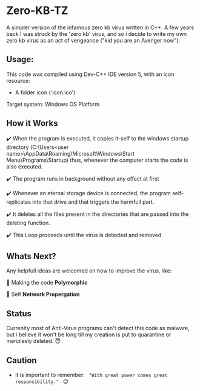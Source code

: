 # Zero-KB-TZ
A simpler version of the infamous zero kb virus written in C++.  A few years back I was struck by the 'zero kb' virus, and so i decide to write my own zero kb virus as an act of vengeance ("kid you are an Avenger now").

## Usage:
This code was compiled using Dev-C++ IDE version 5, with an icon resource:
+ A folder icon ('icon.ico')
		
Target system: Windows OS Platform

## How it Works
:heavy_check_mark: When the program is executed, it copies it-self to the windows startup directory (C:\Users\<user name>\AppData\Roaming\Microsoft\Windows\Start Menu\Programs\Startup) thus, whenever the computer starts the code is also executed.

:heavy_check_mark: The program runs in background without any effect at first

:heavy_check_mark: Whenever an eternal storage device is connected, the program self-replicates into that drive and that triggers the harmfull part.

:heavy_check_mark: It deletes all the files present in the directories that are passed into the deleting function.

:heavy_check_mark: This Loop proceeds until the virus is detected and removed

## Whats Next?
Any helpfull ideas are welcomed on how to improve the virus, like:


:star2: Making the code **Polymorphic**


:star2: Self **Network Propergation**

## Status
Currenlty most of Anti-Virus programs can't detect this code as malware, but i believe it won't be long till my creation is put to quarantine or mercilesly deleted. :innocent:

## Caution
* it is important to remember:
  ````  "With great power comes great responsibility."  ```` :wink:
